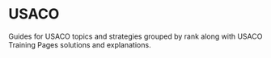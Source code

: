 # USACO

Guides for USACO topics and strategies grouped by rank along with USACO Training Pages solutions and explanations.
